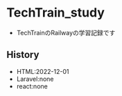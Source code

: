 # TechTrain_study
- TechTrainのRailwayの学習記録です

## History
- HTML:2022-12-01
- Laravel:none
- react:none
